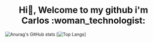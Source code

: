 <h1 align="center"> Hi👋, Welcome to my github i'm Carlos :woman_technologist:</h1>

![Anurag's GitHub stats](https://github-readme-stats.vercel.app/api?username=vinicarlosss&show_icons=true&theme=midnight-purple) [![Top Langs](https://github-readme-stats.vercel.app/api/top-langs/?username=vinicarlosss)]



<!--
**vinicarlosss/vinicarlosss** is a ✨ _special_ ✨ repository because its `README.md` (this file) appears on your GitHub profile.

Here are some ideas to get you started:

- 🔭 I’m currently working on ...
- 🌱 I’m currently learning ...
- 👯 I’m looking to collaborate on ...
- 🤔 I’m looking for help with ...
- 💬 Ask me about ...
- 📫 How to reach me: ...
- 😄 Pronouns: ...
- ⚡ Fun fact: ...
-->
